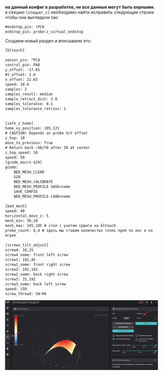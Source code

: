 **на данный конфиг в разработке, не все данные могут быть верными.**
в секцию `[stepper_z]` необходимо найти исправить следующие строки чтобы они выглядели так:

```gcode
#endstop_pin: !PC8 
endstop_pin: probe:z_virtual_endstop
```

Создаем новый раздел и вписываем это:

```gcode
[bltouch]

sensor_pin: ^PC4
control_pin: PA8
y_offset: -17.85
#z_offset: 2.0
x_offset: 22.65
speed: 10.0
samples: 2
samples_result: median
sample_retract_dist: 3.0
samples_tolerance: 0.1
samples_tolerance_retries: 1


[safe_z_home]
home_xy_position: 105,121                                                       # CAUTION! Depends on probe X/Y offset
z_hop: 10
move_to_previous: True                                                       # Return back ~X0/Y0 after Z0 at center
z_hop_speed: 10
speed: 50
[gcode_macro G29]
gcode:
    BED_MESH_CLEAR
    G28
    BED_MESH_CALIBRATE
    BED_MESH_PROFILE SAVE=name
    SAVE_CONFIG
    BED_MESH_PROFILE LOAD=name

[bed_mesh]
speed: 40
horizontal_move_z: 5
mesh_min: 30,10 
mesh_max: 245,185 # стол с учетом сдвига на bltouch
probe_count: 6,4 # здесь мы ставим количество точек проб по икс и по игрек

[screws_tilt_adjust]
screw4: 10,25 
screw4_name: front left screw
screw1: 192,45
screw1_name: front right screw
screw2: 192,192 
screw2_name: back right screw
screw3: 25,192
screw3_name: back left screw
speed: 150
screw_thread: CW-M4
```

![](table.jpg)